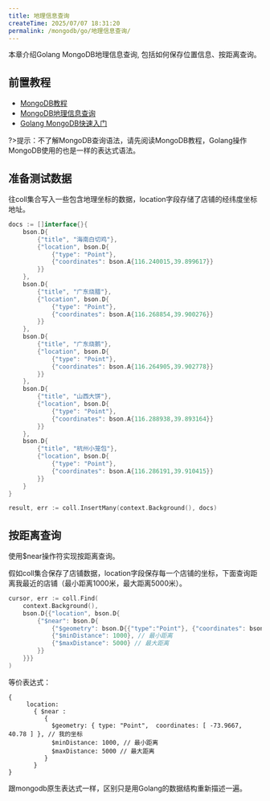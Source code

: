 ```yaml
---
title: 地理信息查询
createTime: 2025/07/07 18:31:20
permalink: /mongodb/go/地理信息查询/
---
```

本章介绍Golang MongoDB地理信息查询, 包括如何保存位置信息、按距离查询。

## 前置教程
- <a href='/#/数据库/mongodb/README'>MongoDB教程</a>
- <a href='/#/数据库/mongodb/position/model'>MongoDB地理信息查询</a>
- <a href='/#/编程语言/golang/MongoDB/fast_induction'>Golang MongoDB快速入门</a>

?>提示：不了解MongoDB查询语法，请先阅读MongoDB教程，Golang操作MongoDB使用的也是一样的表达式语法。

## 准备测试数据

往coll集合写入一些包含地理坐标的数据，location字段存储了店铺的经纬度坐标地址。
```go
docs := []interface{}{
    bson.D{
        {"title", "海南白切鸡"},
        {"location", bson.D{
            {"type": "Point"},
            {"coordinates": bson.A{116.240015,39.899617}}
        }}
    },
    bson.D{
        {"title", "广东烧腊"},
        {"location", bson.D{
            {"type": "Point"},
            {"coordinates": bson.A{116.268854,39.900276}}
        }}
    },
    bson.D{
        {"title", "广东烧鹅"},
        {"location", bson.D{
            {"type": "Point"},
            {"coordinates": bson.A{116.264905,39.902778}}
        }}
    },
    bson.D{
        {"title", "山西大饼"},
        {"location", bson.D{
            {"type": "Point"},
            {"coordinates": bson.A{116.288938,39.893164}}
        }}
    },
    bson.D{
        {"title", "杭州小笼包"},
        {"location", bson.D{
            {"type": "Point"},
            {"coordinates": bson.A{116.286191,39.910415}}
        }}
    }
}

result, err := coll.InsertMany(context.Background(), docs)
```

## 按距离查询
使用$near操作符实现按距离查询。

假如coll集合保存了店铺数据，location字段保存每一个店铺的坐标，下面查询距离我最近的店铺（最小距离1000米，最大距离5000米）。
```go
cursor, err := coll.Find(
    context.Background(),
    bson.D{{"location", bson.D{
        {"$near": bson.D{
            {"$geometry": bson.D{{"type":"Point"}, {"coordinates": bson.A{116.288938,39.893164}}}}, // 我的当前坐标
            {"$minDistance": 1000}, // 最小距离
            {"$maxDistance": 5000} // 最大距离
        }}
    }}}
)
```

等价表达式：
```shell
{
     location:
       { $near :
          {
            $geometry: { type: "Point",  coordinates: [ -73.9667, 40.78 ] }, // 我的坐标
            $minDistance: 1000, // 最小距离
            $maxDistance: 5000 // 最大距离
          }
       }
}
```
跟mongodb原生表达式一样，区别只是用Golang的数据结构重新描述一遍。